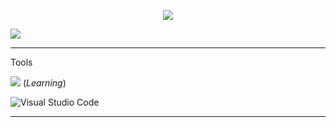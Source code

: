   <p align="center">
    <img src="https://readme-typing-svg.demolab.com?font=IMPACT&size=25&duration=3000&pause=1000&color=F7F7F7&background=00000000&random=false&width=435&lines=Yo+Im+Azuu+A+Python+Programer;And+A+Roblox+Scripter;My+Discord%3Aimjustazuu">
  </p>












<img src="https://github.com/dekrypted/dekrypted/blob/output/github-contribution-grid-snake-dark.svg#gh-dark-mode-only">

 
----- 
Tools

![](https://skillicons.dev/icons?i=py) (*Learning*)

![Visual Studio Code](https://img.shields.io/badge/VisualStudioCode-0078d7.svg?style=for-the-badge&logo=visual-studio-code&logoColor=white)

-----


